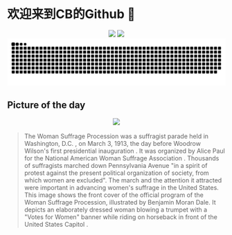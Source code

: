
# 欢迎来到CB的Github 👋

<div align="center">
  <img height="137px" src="https://github-readme-stats.vercel.app/api?username=SuperCB&show_icons=true&theme=radical" />
  <img height="137px" src="https://github-readme-stats.vercel.app/api/top-langs/?username=SuperCB&hide_title=true&hide_border=true&layout=compact&langs_count=6&text_color=000&icon_color=fff" />
</div>


<div align="center">
    <img src="./contribution-snake/github-contribution-grid-snake.svg" />
</div>



## Picture of the day
<div align="center">
  <img width=400px src="https://upload.wikimedia.org/wikipedia/commons/thumb/d/d6/Official_Program_Woman_Suffrage_Procession_-_March_3%2C_1913.jpg/600px-Official_Program_Woman_Suffrage_Procession_-_March_3%2C_1913.jpg" />
</div>

>The  Woman Suffrage Procession  was a suffragist parade held in  Washington, D.C. , on March 3, 1913, the day before  Woodrow Wilson's first presidential inauguration . It was organized by  Alice Paul  for the  National American Woman Suffrage Association . Thousands of suffragists marched down  Pennsylvania Avenue  "in a spirit of protest against the present political organization of society, from which women are excluded". The march and the attention it attracted were important in advancing  women's suffrage  in the United States. This image shows the front cover of the official program of the Woman Suffrage Procession, illustrated by Benjamin Moran Dale. It depicts an elaborately dressed woman blowing a trumpet with a "Votes for Women" banner while riding on horseback in front of the  United States Capitol .


